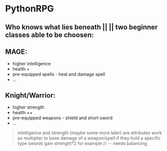 # PythonRPG
Who knows what lies beneath ||
|| two beginner classes able to be choosen:
---
## MAGE:
 - higher intelligence
 - health +
 - pre-equipped spells - heal and damage spell
 - ...
## Knight/Warrior:
 - higher strength
 - health ++
 - pre-equipped weapons - shield and short sword
 - ...

> intelligence and strength (maybe some more later) are attributes
> work as multiplier to base damage of a weapon/spell if they hold a specific type
> swords gain strenght*2 for example // -- needs balancing
